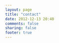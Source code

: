 ```yaml
---
layout: page
title: "contact"
date: 2012-12-13 20:40
comments: false
sharing: false
footer: true
---
```

